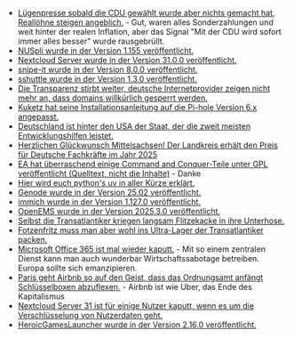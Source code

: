 * [Lügenpresse sobald die CDU gewählt wurde aber nichts gemacht hat, Reallöhne steigen angeblich.](https://blog.fefe.de/?ts=99403ac7) - Gut, waren alles Sonderzahlungen und weit hinter der realen Inflation, aber das Signal "Mit der CDU wird sofort immer alles besser" wurde rausgebrüllt.
* [NUSpli wurde in der Version 1.155 veröffentlicht.](https://github.com/V10lator/NUSspli/releases/tag/v1.155)
* [Nextcloud Server wurde in der Version 31.0.0 veröffentlicht.](https://github.com/nextcloud/server/releases/tag/v31.0.0)
* [snipe-it wurde in der Version 8.0.0 veröffentlicht.](https://github.com/snipe/snipe-it/releases/tag/v8.0.0)
* [sshuttle wurde in der Version 1.3.0 veröffentlicht.](https://github.com/sshuttle/sshuttle/releases/tag/v1.3.0)
* [Die Transparenz stirbt weiter, deutsche Internetprovider zeigen nicht mehr an, dass domains willkürlich gesperrt werden.](https://netzpolitik.org/2025/netzsperren-provider-verstecken-welche-domains-sie-sperren/)
* [Kuketz hat seine Installationsanleitung auf die Pi-hole Version 6.x angepasst.](https://www.kuketz-blog.de/pi-hole-version-6-x-installations-und-konfigurationsanleitung-aktualisiert/)
* [Deutschland ist hinter den USA der Staat, der die zweit meisten Entwicklungshilfen leistet.](https://blog.fefe.de/?ts=993f297e)
* [Herzlichen Glückwunsch Mittelsachsen! Der Landkreis erhält den Preis für Deutsche Fachkräfte im Jahr 2025](https://www.youtube.com/watch?v=32T7mZg93HA)
* [EA hat überraschend einige Command and Conquer-Teile unter GPL veröffentlicht (Quelltext, nicht die Inhalte)](https://www.phoronix.com/news/EA-Open-Source-CnC-Red-Alert) - Danke
* [Hier wird euch python's uv in aller Kürze erklärt.](https://pythonfriday.dev/2025/02/268-manage-projects-with-uv/)
* [Genode wurde in der Version 25.02 veröffentlicht.](https://github.com/genodelabs/genode/releases/tag/25.02)
* [immich wurde in der Version 1.127.0 veröffentlicht.](https://github.com/immich-app/immich/releases/tag/v1.127.0)
* [OpenEMS wurde in der Version 2025.3.0 veröffentlicht.](https://github.com/OpenEMS/openems/releases/tag/2025.3.0)
* [Selbst die Transatlantiker kriegen langsam Flitzekacke in ihre Unterhose.](https://blog.fefe.de/?ts=993c38aa)
* [Fotzenfritz muss man aber wohl ins Ultra-Lager der Transatlantiker packen.](https://blog.fefe.de/?ts=993c22ab)
* [Microsoft Office 365 ist mal wieder kaputt.](https://blog.fefe.de/?ts=993a40a2) - Mit so einem zentralen Dienst kann man auch wunderbar Wirtschaftssabotage betreiben. Europa sollte sich emanzipieren.
* [Paris geht Airbnb so auf den Geist, dass das Ordnungsamt anfängt Schlüsselboxen abzuflexen.](https://blog.fefe.de/?ts=993adb28) - Airbnb ist wie Uber, das Ende des Kapitalismus
* [Nextcloud Server 31 ist für einige Nutzer kaputt, wenn es um die Verschlüsselung von Nutzerdaten geht.](https://github.com/nextcloud/server/issues/51066)
* [HeroicGamesLauncher wurde in der Version 2.16.0 veröffentlicht.](https://github.com/Heroic-Games-Launcher/HeroicGamesLauncher/releases/tag/v2.16.0)
